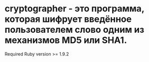 # cryptographer - это программа, которая шифрует введённое пользователем слово одним из механизмов MD5 или SHA1.

Required Ruby version >= 1.9.2
